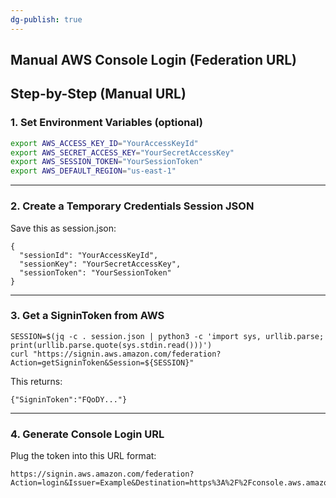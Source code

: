 ```yaml
---
dg-publish: true
---
```



##  Manual AWS Console Login (Federation URL)
##  Step-by-Step (Manual URL)

### 1. Set Environment Variables (optional)

```bash
export AWS_ACCESS_KEY_ID="YourAccessKeyId"
export AWS_SECRET_ACCESS_KEY="YourSecretAccessKey"
export AWS_SESSION_TOKEN="YourSessionToken"
export AWS_DEFAULT_REGION="us-east-1"
````

---

### **2. Create a Temporary Credentials Session JSON**


Save this as session.json:

```
{
  "sessionId": "YourAccessKeyId",
  "sessionKey": "YourSecretAccessKey",
  "sessionToken": "YourSessionToken"
}
```

---

### **3. Get a SigninToken from AWS**

```
SESSION=$(jq -c . session.json | python3 -c 'import sys, urllib.parse; print(urllib.parse.quote(sys.stdin.read()))')
curl "https://signin.aws.amazon.com/federation?Action=getSigninToken&Session=${SESSION}"
```

This returns:

```
{"SigninToken":"FQoDY..."}
```

---

### **4. Generate Console Login URL**

  

Plug the token into this URL format:

```
https://signin.aws.amazon.com/federation?Action=login&Issuer=Example&Destination=https%3A%2F%2Fconsole.aws.amazon.com%2F&SigninToken=
```
